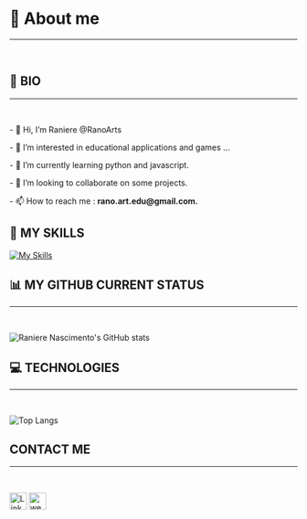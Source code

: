# 👨 About me
<hr>
<br>

## 📝 BIO
<hr>
<br>

<p>- 👋 Hi, I’m Raniere @RanoArts</p>
<p>- 👀 I’m interested in  educational applications and games ...</p>
<p>- 🌱 I’m currently learning python and javascript.</p>
<p>- 💞️ I’m looking to collaborate on some projects.</p>
<p>- 📫 How to reach me : <b>rano.art.edu@gmail.com.</b></p>
<!---
RanoArts/RanoArts is a ✨ special ✨ repository because its `README.md` (this file) appears on your GitHub profile.
You can click the Preview link to take a look at your changes.
--->

## 🚀 MY SKILLS

[![My Skills](https://skills.thijs.gg/icons?i=js,html,css,python)](https://skills.thijs.gg)


## 📊 MY GITHUB CURRENT STATUS
<hr>
<br>


![Raniere Nascimento's GitHub stats](https://github-readme-stats.vercel.app/api?username=RanoArts&show_icons=true&theme=chartreuse-dark)

## 💻 TECHNOLOGIES
<hr>
<br>

![Top Langs](https://github-readme-stats.vercel.app/api/top-langs/?username=RanoArts&layout=compact)
## CONTACT ME
<hr>
<br>

 [<img src='https://img.shields.io/badge/LinkedIn-0077B5?style=for-the-badge&logo=linkedin&logoColor=white' alt='Linkedin' height='30'>](https://www.linkedin.com/in/raniere-nascimento-9351b653/)
[<img src="https://img.shields.io/badge/website-000000?style=for-the-badge&logo=About.me&logoColor=white" alt='website' height='30'>](https://aprendajogando.com.br/)

